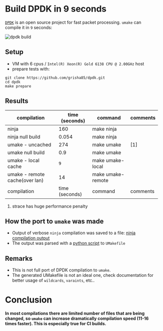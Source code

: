 
# Build DPDK in 9 seconds

[`DPDK`](https://www.dpdk.org/) is an open source project for fast packet processing. `umake` can compile it in `9` seconds:

![dpdk build](images/dpdk-build/dpdk-build.gif)

## Setup

- VM with 6 cpus / `Intel(R) Xeon(R) Gold 6138 CPU @ 2.00GHz` host
- prepare tests with:
  
```
git clone https://github.com/grisha85/dpdk.git
cd dpdk
make prepare
```

## Results

| compilation                     | time (seconds)  | command             | comments  |
|----------------------------     |---------------  |--------------       |---------- |
| ninja                           | 160             | make ninja          |           |
| ninja null build                | 0.054           | make ninja          |           |
| umake - uncached                | 274             | make umake          | [1]       |
| umake null build                | 0.9             | make umake          |           |
| umake - local cache             | `9`             | make umake-local    |           |
| umake - remote cache(over lan)  | 14              | make umake-remote   |           |
| compilation                     | time (seconds)  | command             | comments  |

1. strace has huge performance penalty

## How the port to `umake` was made

- Output of verbose `ninja` compilation was saved to a file: [ninja compilation output](https://github.com/grisha85/dpdk/blob/master/ninja)
- The output was parsed with a [python script](https://github.com/grisha85/dpdk/blob/master/parse_ninja.py) to `UMakefile` 

## Remarks

- This is not full port of DPDK compilation to `umake`.
- The generated UMakefile is not an ideal one, check documentation for better usage of `wildcards`, `varaints`, etc..

# Conclusion

**In most compilations there are limited number of files that are being changed, so `umake` can increase dramatically compilation speed (11-16 times faster). This is especially true for CI builds.**
